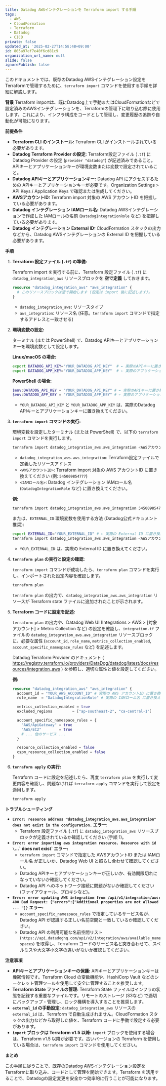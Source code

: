 ```yaml
---
title: Datadog AWSインテグレーションを Terraform import する手順
tags:
  - AWS
  - CloudFormation
  - Terraform
  - Datadog
  - CICD
private: false
updated_at: '2025-02-27T14:58:48+09:00'
id: 805a97ef7e40f6cd81c9
organization_url_name: null
slide: false
ignorePublish: false
---
```

このドキュメントでは、既存のDatadog AWSインテグレーション設定をTerraformで管理するために、`terraform import` コマンドを使用する手順を詳細に解説します。

**背景**
Terraform importは、既にDatadog上で手動またはCloudFormationなどで設定済みのAWSインテグレーションを、Terraformの管理下に取り込む際に使用します。これにより、インフラ構成をコードとして管理し、変更履歴の追跡や自動化が可能になります。

**前提条件**

* **Terraform CLI のインストール:** Terraform CLI がインストールされている必要があります。
* **Datadog Terraform Provider の設定:** Terraform設定ファイル (`.tf`) に Datadog Provider の設定 (`provider "datadog"`) が記述済みであること。APIキーとアプリケーションキーが環境変数または変数で設定されていること。
* **Datadog APIキーとアプリケーションキー:** Datadog API にアクセスするための APIキーとアプリケーションキーが必要です。Organization Settings > API Keys / Application Keys で確認または生成してください。
* **AWSアカウントID:** Terraform import 対象の AWS アカウントID を把握している必要があります。
* **Datadog インテグレーション IAMロール名:** Datadog AWSインテグレーションで作成した IAMロールの名前 (`DatadogIntegrationRole` など) を把握している必要があります。
* **Datadog インテグレーション External ID:** CloudFormation スタックの出力などから、Datadog AWSインテグレーションの External ID を把握している必要があります。

**手順**

1. **Terraform 設定ファイル (`.tf`) の準備:**

   Terraform import を実行する前に、Terraform 設定ファイル (`.tf`) に `datadog_integration_aws` リソースブロックを **空で定義** しておきます。

   ```terraform
   resource "datadog_integration_aws" "aws_integration" {
     # このリソースブロックは空で開始します (設定は import 後に記述します)。
   }
   ```

   * `datadog_integration_aws`: リソースタイプ
   * `aws_integration`: リソース名 (任意。`terraform import` コマンドで指定するアドレスと一致させる)

2. **環境変数の設定:**

   ターミナル (または PowerShell) で、Datadog APIキーとアプリケーションキーを環境変数として設定します。

   **Linux/macOS の場合:**

   ```bash
   export DATADOG_API_KEY="YOUR_DATADOG_API_KEY"  # ← 実際のAPIキーに置き換え
   export DATADOG_APP_KEY="YOUR_DATADOG_APP_KEY"  # ← 実際のアプリケーションキーに置き換え
   ```

   **PowerShell の場合:**

   ```powershell
   $env:DATADOG_API_KEY = "YOUR_DATADOG_API_KEY" # ← 実際のAPIキーに置き換え
   $env:DATADOG_APP_KEY = "YOUR_DATADOG_APP_KEY" # ← 実際のアプリケーションキーに置き換え
   ```

   * `YOUR_DATADOG_API_KEY` と `YOUR_DATADOG_APP_KEY` は、実際のDatadog APIキーとアプリケーションキーに置き換えてください。

3. **`terraform import` コマンドの実行:**

   環境変数を設定したターミナル (または PowerShell) で、以下の `terraform import` コマンドを実行します。

   ```bash
   terraform import datadog_integration_aws.aws_integration <AWSアカウントID>:<IAMロール名>
   ```

   * `datadog_integration_aws.aws_integration`: Terraform設定ファイルで定義したリソースアドレス
   * `<AWSアカウントID>`: Terraform import 対象の AWS アカウントID に置き換えてください (例: `545009854777`)
   * `<IAMロール名>`: Datadog インテグレーション IAMロール名 (`DatadogIntegrationRole` など) に置き換えてください。

   **例:**

   ```bash
   terraform import datadog_integration_aws.aws_integration 545009854777:DatadogIntegrationRole
   ```

   または、`EXTERNAL_ID` 環境変数を使用する方法 (Datadog公式ドキュメント推奨):

   ```bash
   export EXTERNAL_ID="YOUR_EXTERNAL_ID" # ← 実際の External ID に置き換え
   terraform import datadog_integration_aws.aws_integration <AWSアカウントID>:<IAMロール名>
   ```

   * `YOUR_EXTERNAL_ID` は、実際の External ID に置き換えてください。

4. **`terraform plan` の実行と設定の確認:**

   `terraform import` コマンドが成功したら、`terraform plan` コマンドを実行し、インポートされた設定内容を確認します。

   ```bash
   terraform plan
   ```

   `terraform plan` の出力で、`datadog_integration_aws.aws_integration` リソースが Terraform state ファイルに追加されたことが示されます。

5. **Terraform コードに設定を記述:**

   `terraform plan` の出力や、Datadog Web UI (Integrations > AWS > [対象アカウント] > Metric Collection など) の設定を確認し、`integration.tf` ファイルの `datadog_integration_aws.aws_integration` リソースブロックに、必要な属性 (`account_id`, `role_name`, `metrics_collection_enabled`, `account_specific_namespace_rules` など) を記述します。

   Datadog Terraform Provider のドキュメント ( https://registry.terraform.io/providers/DataDog/datadog/latest/docs/resources/integration_aws ) を参照し、適切な属性と値を設定してください。

   **例:**

   ```terraform
   resource "datadog_integration_aws" "aws_integration" {
     account_id = "YOUR_AWS_ACCOUNT_ID" # 実際の AWS アカウントID に置き換え
     role_name  = "DatadogIntegrationRole" # 実際の IAMロール名 に置き換え

     metrics_collection_enabled = true
     excluded_regions         = ["ap-southeast-2", "ca-central-1"]

     account_specific_namespace_rules = {
       "AWS/ApiGateway" = true
       "AWS/EC2"        = true
       # ... 他のサービス ...
     }

     resource_collection_enabled = false
     cspm_resource_collection_enabled = false
   }
   ```

6. **`terraform apply` の実行:**

   Terraform コードに設定を記述したら、再度 `terraform plan` を実行して変更内容を確認し、問題なければ `terraform apply` コマンドを実行して設定を適用します。

   ```bash
   terraform apply
   ```

**トラブルシューティング**

* **`Error: resource address "datadog_integration_aws.aws_integration" does not exist in the configuration.` エラー:**
    * Terraform 設定ファイル (`.tf`) に `datadog_integration_aws` リソースブロックが定義されているか確認してください (手順 1)。
* **`Error: error importing aws integration resource. Resource with id \`...\` does not exist` エラー:**
    * `terraform import` コマンドで指定した AWSアカウントID または IAMロール名 が正しいか、Datadog Web UI と照らし合わせて確認してください。
    * Datadog APIキーとアプリケーションキーが正しいか、有効期限切れになっていないか確認してください。
    * Datadog API へのネットワーク接続に問題がないか確認してください (ファイアウォール、プロキシなど)。
* **`Error: error updating AWS integration from /api/v1/integration/aws: 400 Bad Request: {"errors":["Additional properties are not allowed ... "]}` エラー:**
    * `account_specific_namespace_rules` で指定しているサービス名が、Datadog API が認識する正しい名前空間と一致しているか確認してください。
    * Datadog API の利用可能な名前空間リスト (`https://api.datadoghq.com/api/v2/integration/aws/available_namespaces`) を取得し、Terraform コードのサービス名と突き合わせて、スペルミスや大文字小文字の違いがないか確認してください。

**注意事項**

* **APIキーとアプリケーションキーの保護:** APIキーとアプリケーションキーは機密情報です。Terraform Cloud の変数機能や、HashiCorp Vault などのシークレット管理ツールを使用して安全に管理することを推奨します。
* **Terraform State ファイルの管理:** Terraform State ファイルはインフラの状態を記録する重要なファイルです。リモートのストレージ (S3など) で適切にバックアップ・管理し、ロック機構を導入することを推奨します。
* **`external_id` の手動設定:** `datadog_integration_aws` リソースの `external_id` は、Terraform で自動生成されません。CloudFormation スタックの出力などから取得した値を、Terraform コードに手動で設定する必要があります。
* **`import` ブロックは Terraform v1.5 以降:** `import` ブロックを使用する場合は、Terraform v1.5 以降が必要です。古いバージョンの Terraform を使用している場合は、`terraform import` コマンドを使用してください。

**まとめ**

この手順に従うことで、既存のDatadog AWSインテグレーション設定をTerraformに取り込み、コードとして管理を開始できます。Terraform を活用することで、Datadogの設定変更を安全かつ効率的に行うことが可能になります。
